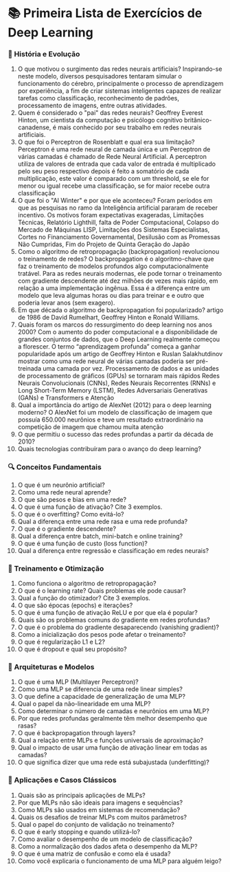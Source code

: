 # 📚 Primeira Lista de Exercícios de  Deep Learning

### 🧠 História e Evolução
1. O que motivou o surgimento das redes neurais artificiais? Inspirando-se neste modelo, diversos pesquisadores tentaram simular o funcionamento do cérebro, principalmente o processo de aprendizagem por experiência, a fim de criar sistemas inteligentes capazes de realizar tarefas como classificação, reconhecimento de padrões, processamento de imagens, entre outras atividades.
2. Quem é considerado o "pai" das redes neurais? Geoffrey Everest Hinton, um cientista da computação e psicólogo cognitivo britânico-canadense, é mais conhecido por seu trabalho em redes neurais artificiais.
3. O que foi o Perceptron de Rosenblatt e qual era sua limitação? Perceptron é uma rede neural de camada única e um Perceptron de várias camadas é chamado de Rede Neural Artificial. A perceptron utiliza de valores de entrada que cada valor de entrada é multiplicado pelo seu peso respectivo depois é feito a somatório de cada multiplicação, este valor é comparado com um threshold, se ele for menor ou igual recebe uma classificação, se for maior recebe outra classificação
4. O que foi o "AI Winter" e por que ele aconteceu?  Foram períodos em que as pesquisas no ramo da Inteligência artificial pararam de receber incentivo. Os motivos foram expectativas exageradas, Limitações Técnicas, Relatório Lighthill, falta de Poder Computacional, Colapso do Mercado de Máquinas LISP,  Limitações dos Sistemas Especialistas, Cortes no Financiamento Governamental, Desilusão com as Promessas Não Cumpridas, Fim do Projeto de Quinta Geração do Japão
5. Como o algoritmo de retropropagação (backpropagation) revolucionou o treinamento de redes? O backpropagation é o algoritmo-chave que faz o treinamento de modelos profundos algo computacionalmente tratável. Para as redes neurais modernas, ele pode tornar o treinamento com gradiente descendente até dez milhões de vezes mais rápido, em relação a uma implementação ingênua. Essa é a diferença entre um modelo que leva algumas horas ou dias para treinar e e outro que poderia levar anos (sem exagero).
6. Em que década o algoritmo de backpropagation foi popularizado?  artigo de 1986 de David Rumelhart, Geoffrey Hinton e Ronald Williams.
7. Quais foram os marcos do ressurgimento do deep learning nos anos 2000? Com o aumento do poder computacional e a disponibilidade de grandes conjuntos de dados, que o Deep Learning realmente começou a florescer. O termo “aprendizagem profunda” começa a ganhar popularidade após um artigo de Geoffrey Hinton e Ruslan Salakhutdinov mostrar como uma rede neural de várias camadas poderia ser pré-treinada uma camada por vez. Processamento de dados e as unidades de processamento de gráficos (GPUs) se tornaram mais rápidos Redes Neurais Convolucionais (CNNs), Redes Neurais Recorrentes (RNNs) e Long Short-Term Memory (LSTM), Redes Adversariais Generativas (GANs) e Transformers e Atenção
8. Qual a importância do artigo de AlexNet (2012) para o deep learning moderno? O AlexNet foi um modelo de classificação de imagem que possuía 650.000 neurônios e teve um resultado extraordinário na competição de imagem que chamou muita atenção
9. O que permitiu o sucesso das redes profundas a partir da década de 2010?
10. Quais tecnologias contribuíram para o avanço do deep learning?

### 🔍 Conceitos Fundamentais
1. O que é um neurônio artificial?
2. Como uma rede neural aprende?
3. O que são pesos e bias em uma rede?
4. O que é uma função de ativação? Cite 3 exemplos.
5. O que é o overfitting? Como evitá-lo?
6. Qual a diferença entre uma rede rasa e uma rede profunda?
7. O que é o gradiente descendente?
8. Qual a diferença entre batch, mini-batch e online training?
9. O que é uma função de custo (loss function)?
10. Qual a diferença entre regressão e classificação em redes neurais?

### 🧪 Treinamento e Otimização
1. Como funciona o algoritmo de retropropagação?
2. O que é o learning rate? Quais problemas ele pode causar?
3. Qual a função do otimizador? Cite 3 exemplos.
4. O que são épocas (epochs) e iterações?
5. O que é uma função de ativação ReLU e por que ela é popular?
6. Quais são os problemas comuns do gradiente em redes profundas?
7. O que é o problema do gradiente desaparecendo (vanishing gradient)?
8. Como a inicialização dos pesos pode afetar o treinamento?
9. O que é regularização L1 e L2?
10. O que é dropout e qual seu propósito?

### 🔬 Arquiteturas e Modelos
1. O que é uma MLP (Multilayer Perceptron)?
2. Como uma MLP se diferencia de uma rede linear simples?
3. O que define a capacidade de generalização de uma MLP?
4. Qual o papel da não-linearidade em uma MLP?
5. Como determinar o número de camadas e neurônios em uma MLP?
6. Por que redes profundas geralmente têm melhor desempenho que rasas?
7. O que é backpropagation through layers?
8. Qual a relação entre MLPs e funções universais de aproximação?
9. Qual o impacto de usar uma função de ativação linear em todas as camadas?
10. O que significa dizer que uma rede está subajustada (underfitting)?

### 🧰 Aplicações e Casos Clássicos
1. Quais são as principais aplicações de MLPs?
2. Por que MLPs não são ideais para imagens e sequências?
3. Como MLPs são usados em sistemas de recomendação?
4. Quais os desafios de treinar MLPs com muitos parâmetros?
5. Qual o papel do conjunto de validação no treinamento?
6. O que é early stopping e quando utilizá-lo?
7. Como avaliar o desempenho de um modelo de classificação?
8. Como a normalização dos dados afeta o desempenho da MLP?
9. O que é uma matriz de confusão e como ela é usada?
10. Como você explicaria o funcionamento de uma MLP para alguém leigo?

